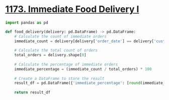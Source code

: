 # [1173. Immediate Food Delivery I](https://leetcode.com/problems/immediate-food-delivery-i/)

```python
import pandas as pd

def food_delivery(delivery: pd.DataFrame) -> pd.DataFrame:
    # Calculate the count of immediate orders
    immediate_count = delivery[delivery['order_date'] == delivery['customer_pref_delivery_date']].shape[0]
    
    # Calculate the total count of orders
    total_orders = delivery.shape[0]
    
    # Calculate the percentage of immediate orders
    immediate_percentage = (immediate_count / total_orders) * 100
    
    # Create a DataFrame to store the result
    result_df = pd.DataFrame({'immediate_percentage': [round(immediate_percentage, 2)]})
    
    return result_df
```
